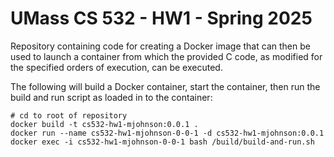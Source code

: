 # UMass CS 532 - HW1 - Spring 2025

Repository containing code for creating a Docker image that can then be used to
launch a container from which the provided C code, as modified for the specified
orders of execution, can be executed.

The following will build a Docker container, start the container, then run the
build and run script as loaded in to the container:

```
# cd to root of repository
docker build -t cs532-hw1-mjohnson:0.0.1 .
docker run --name cs532-hw1-mjohnson-0-0-1 -d cs532-hw1-mjohnson:0.0.1
docker exec -i cs532-hw1-mjohnson-0-0-1 bash /build/build-and-run.sh
```
